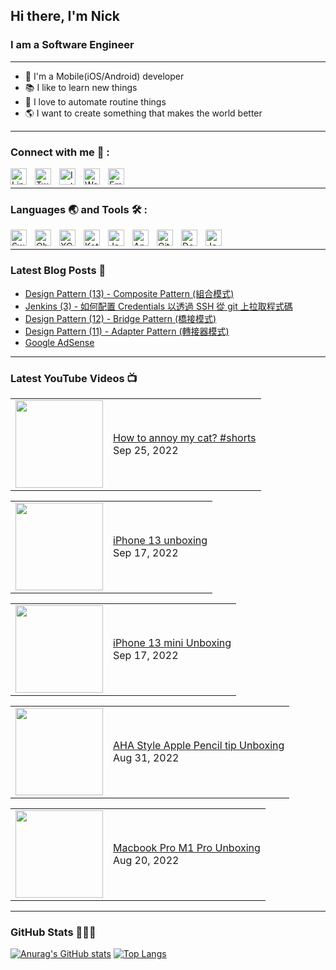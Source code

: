 ## Hi there, I'm Nick

### I am a Software Engineer

---

- 📱 I'm a Mobile(iOS/Android) developer
- 📚 I like to learn new things
- 🤖 I love to automate routine things
- 🌎 I want to create something that makes the world better

---

### Connect with me 📒 :

[<img align="left" alt="Linkedin" width="26px" src="https://cdn.jsdelivr.net/gh/devicons/devicon/icons/linkedin/linkedin-original.svg" style="padding-right:10px;" />][linkedin]
[<img align="left" alt="Twitter" width="26px" src="https://cdn.jsdelivr.net/gh/devicons/devicon/icons/twitter/twitter-original.svg" style="padding-right:10px;" />][twitter]
[<img align="left" alt="Instagram" width="26px" src="https://is4-ssl.mzstatic.com/image/thumb/Purple126/v4/0b/fc/04/0bfc04bc-8359-446b-5953-6b8a19858e9c/Prod-0-0-1x_U007emarketing-0-0-0-7-0-0-sRGB-0-0-0-GLES2_U002c0-512MB-85-220-0-0.png/492x0w.webp" style="padding-right:10px;" />][instagram]
[<img align="left" alt="Website" width="26px" src="https://cdn.jsdelivr.net/gh/devicons/devicon/icons/chrome/chrome-original.svg" style="padding-right:10px;" />][website]
[<img align="left" alt="Email" width="26px" src="https://cdn-icons-png.flaticon.com/512/281/281769.png" style="padding-right:10px;" />][email]

<br />

---

### Languages 🌏 and Tools 🛠 :

[<img align="left" alt="Swift" width="26px" src="https://cdn.jsdelivr.net/gh/devicons/devicon/icons/swift/swift-original.svg" style="padding-right:10px;" />][swift]
[<img align="left" alt="Objective-C" width="26px" src="https://cdn.jsdelivr.net/gh/devicons/devicon/icons/objectivec/objectivec-plain.svg" style="padding-right:10px;" />][objc]
[<img align="left" alt="XCode" width="26px" src="https://cdn.jsdelivr.net/gh/devicons/devicon/icons/xcode/xcode-original.svg" style="padding-right:10px;" />][xcode]

[<img align="left" alt="Kotlin" width="26px" src="https://cdn.jsdelivr.net/gh/devicons/devicon/icons/kotlin/kotlin-original.svg" style="padding-right:10px;" />][kotlin]
[<img align="left" alt="Java" width="26px" src="https://cdn.jsdelivr.net/gh/devicons/devicon/icons/java/java-original.svg" style="padding-right:10px;" />][java]
[<img align="left" alt="Android Studio" width="26px" src="https://cdn.jsdelivr.net/gh/devicons/devicon/icons/androidstudio/androidstudio-original.svg" style="padding-right:10px;" />][android studio]

[<img align="left" alt="Git" width="26px" src="https://cdn.jsdelivr.net/gh/devicons/devicon/icons/git/git-original.svg" style="padding-right:10px;" />][git]
[<img align="left" alt="Docker" width="26px" src="https://cdn.jsdelivr.net/gh/devicons/devicon/icons/docker/docker-original.svg" style="padding-right:10px;" />][docker]
[<img align="left" alt="Jenkins" width="26px" src="https://cdn.jsdelivr.net/gh/devicons/devicon/icons/jenkins/jenkins-original.svg" style="padding-right:10px;" />][jenkins]

<br />

---

### Latest Blog Posts 📔

<!-- BLOG-POST-LIST:START -->
- [Design Pattern &lpar;13&rpar; - Composite Pattern &lpar;組合模式&rpar;](https://nickhuangcyh.github.io/blog/design%20pattern/design-pattern-13-composite-pattern/)
- [Jenkins &lpar;3&rpar; - 如何配置 Credentials 以透過 SSH 從 git 上拉取程式碼](https://nickhuangcyh.github.io/blog/devops/jenkins-3-configure-credentials-ssh/)
- [Design Pattern &lpar;12&rpar; - Bridge Pattern &lpar;橋接模式&rpar;](https://nickhuangcyh.github.io/blog/design%20pattern/design-pattern-12-bridge-pattern/)
- [Design Pattern &lpar;11&rpar; - Adapter Pattern &lpar;轉接器模式&rpar;](https://nickhuangcyh.github.io/blog/design%20pattern/design-pattern-11-adapter-pattern/)
- [Google AdSense](https://nickhuangcyh.github.io/blog/google/google-adsense/)
<!-- BLOG-POST-LIST:END -->

---

### Latest YouTube Videos 📺

<!-- YOUTUBE:START  --><table><tr><td><a href="https://www.youtube.com/watch?v=ZPAoAESMHoI"><img width="140px" src="https://i.ytimg.com/vi/ZPAoAESMHoI/mqdefault.jpg"></a></td>
<td><a href="https://www.youtube.com/watch?v=ZPAoAESMHoI">How to annoy my cat? #shorts</a><br/>Sep 25, 2022</td></tr></table>
<table><tr><td><a href="https://www.youtube.com/watch?v=ruO61B2sTmw"><img width="140px" src="https://i.ytimg.com/vi/ruO61B2sTmw/mqdefault.jpg"></a></td>
<td><a href="https://www.youtube.com/watch?v=ruO61B2sTmw">iPhone 13 unboxing</a><br/>Sep 17, 2022</td></tr></table>
<table><tr><td><a href="https://www.youtube.com/watch?v=EpQ9mrKIL1Q"><img width="140px" src="https://i.ytimg.com/vi/EpQ9mrKIL1Q/mqdefault.jpg"></a></td>
<td><a href="https://www.youtube.com/watch?v=EpQ9mrKIL1Q">iPhone 13 mini Unboxing</a><br/>Sep 17, 2022</td></tr></table>
<table><tr><td><a href="https://www.youtube.com/watch?v=WQFIotivct0"><img width="140px" src="https://i.ytimg.com/vi/WQFIotivct0/mqdefault.jpg"></a></td>
<td><a href="https://www.youtube.com/watch?v=WQFIotivct0">AHA Style Apple Pencil tip Unboxing</a><br/>Aug 31, 2022</td></tr></table>
<table><tr><td><a href="https://www.youtube.com/watch?v=ghBfE2TszUw"><img width="140px" src="https://i.ytimg.com/vi/ghBfE2TszUw/mqdefault.jpg"></a></td>
<td><a href="https://www.youtube.com/watch?v=ghBfE2TszUw">Macbook Pro M1 Pro Unboxing</a><br/>Aug 20, 2022</td></tr></table>
<!-- YOUTUBE:END  -->

---

### GitHub Stats 👨🏻‍💻

[![Anurag's GitHub stats](https://github-readme-stats.vercel.app/api?username=nickhuangcyh&show_icons=true&theme=solarized-dark)](https://github.com/anuraghazra/github-readme-stats)
[![Top Langs](https://github-readme-stats.vercel.app/api/top-langs/?username=nickhuangcyh&layout=compact&theme=solarized-dark)](https://github.com/anuraghazra/github-readme-stats)

<!---
nickhuangcyh/nickhuangcyh is a ✨ special ✨ repository because its `README.md` (this file) appears on your GitHub profile.
You can click the Preview link to take a look at your changes.
--->

[linkedin]: https://www.linkedin.com/in/nick-huang-5485b315a/
[twitter]: https://twitter.com/nickhuangcyh
[instagram]: https://www.instagram.com/nickhuangcyh/
[website]: https://nickhuangcyh.github.io
[email]: mailto:nick25932219@gmail.com
[swift]: https://docs.swift.org/swift-book/
[objc]: https://developer.apple.com/library/archive/documentation/Cocoa/Conceptual/ProgrammingWithObjectiveC/Introduction/Introduction.html
[xcode]: https://developer.apple.com/xcode/
[kotlin]: https://kotlinlang.org/docs/home.html
[java]: https://docs.oracle.com/javase/tutorial/
[android studio]: https://developer.android.com/studio
[git]: https://git-scm.com/
[docker]: https://www.docker.com/
[jenkins]: https://www.jenkins.io/
